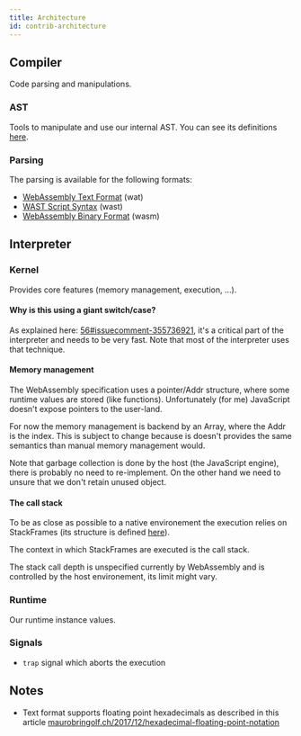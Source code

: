 ```yaml
---
title: Architecture
id: contrib-architecture
---
```


## Compiler

Code parsing and manipulations.

### AST

Tools to manipulate and use our internal AST. You can see its definitions [here](https://github.com/xtuc/js-webassembly-interpreter/blob/master/src/types/AST.js).

### Parsing

The parsing is available for the following formats:

- [WebAssembly Text Format](https://webassembly.github.io/spec/text/index.html) (wat)
- [WAST Script Syntax](https://github.com/WebAssembly/spec/tree/master/interpreter#scripts) (wast)
- [WebAssembly Binary Format](https://webassembly.github.io/spec/binary/index.html) (wasm)

## Interpreter

### Kernel

Provides core features (memory management, execution, ...).

#### Why is this using a giant switch/case?

As explained here: [56#issuecomment-355736921](https://github.com/xtuc/js-webassembly-interpreter/issues/56#issuecomment-355736921), it's a critical part of the interpreter and needs to be very fast.
Note that most of the interpreter uses that technique.

#### Memory management

The WebAssembly specification uses a pointer/Addr structure, where some runtime values are stored (like functions). Unfortunately (for me) JavaScript doesn't expose pointers to the user-land.

For now the memory management is backend by an Array, where the Addr is the index. This is subject to change because is doesn't provides the same semantics than manual memory management would.

Note that garbage collection is done by the host (the JavaScript engine), there is probably no need to re-implement. On the other hand we need to unsure that we don't retain unused object.

#### The call stack

To be as close as possible to a native environement the execution relies on StackFrames (its structure is defined [here](https://github.com/xtuc/js-webassembly-interpreter/blob/9559f8d94435cd7f1c77ca4ff8cee6016b0dc4d3/src/interpreter/kernel/stackframe.js)).

The context in which StackFrames are executed is the call stack.

The stack call depth is unspecified currently by WebAssembly and is controlled by the host environement, its limit might vary.

### Runtime

Our runtime instance values.

### Signals

- `trap` signal which aborts the execution

## Notes

-  Text format supports floating point hexadecimals as described in this article [maurobringolf.ch/2017/12/hexadecimal-floating-point-notation](https://maurobringolf.ch/2017/12/hexadecimal-floating-point-notation)

